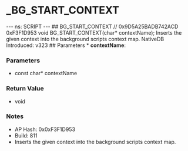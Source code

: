 # _BG_START_CONTEXT

--- ns: SCRIPT --- ## BG_START_CONTEXT  // 0x9D5A25BADB742ACD 0xF3F1D953 void BG_START_CONTEXT(char* contextName);  Inserts the given context into the background scripts context map.  NativeDB Introduced: v323  ## Parameters * **contextName**:

### Parameters
* const char* contextName

### Return Value
* void

### Notes
* AP Hash: 0x0xF3F1D953
* Build: 811
* Inserts the given context into the background scripts context map.

